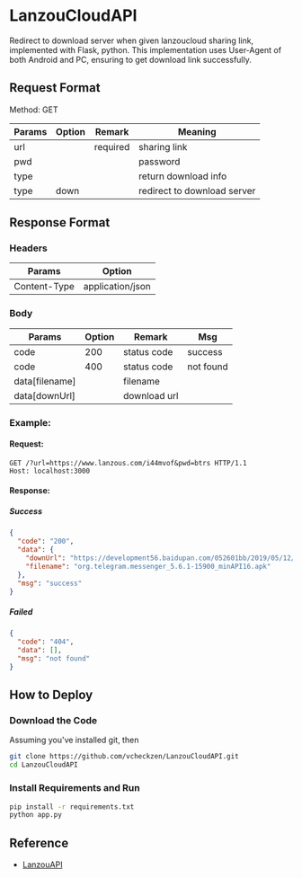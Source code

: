 # LanzouCloudAPI

Redirect to download server when given lanzoucloud sharing link, implemented with Flask, python. This implementation uses User-Agent of both Android and PC, ensuring to get download link successfully.

## Request Format

Method: GET

| Params | Option | Remark   | Meaning                     |
| ------ | ------ | -------- | --------------------------- |
| url    |        | required | sharing link                |
| pwd    |        |          | password                    |
| type   |        |          | return download info        |
| type   | down   |          | redirect to download server |

## Response Format

### Headers

| Params       | Option           |
| ------------ | ---------------- |
| Content-Type | application/json |

### Body

| Params         | Option | Remark       | Msg       |
| -------------- | ------ | ------------ | --------- |
| code           | 200    | status code  | success   |
| code           | 400    | status code  | not found |
| data[filename] |        | filename     |
| data[downUrl]  |        | download url |

### Example:

#### Request:

```http
GET /?url=https://www.lanzous.com/i44mvof&pwd=btrs HTTP/1.1
Host: localhost:3000
```

#### Response:

##### Success

```json
{
  "code": "200",
  "data": {
    "downUrl": "https://development56.baidupan.com/052601bb/2019/05/12/5b85e328ab5c326e411893721c56d811.apk?st=YEmyz-0ZzZckZIbKWauizA&e=1558805839&q=org.telegram.messenger_5.6.1-15900_minAPI16.apk&fi=8662345&up=",
    "filename": "org.telegram.messenger_5.6.1-15900_minAPI16.apk"
  },
  "msg": "success"
}
```

##### Failed

```json
{
  "code": "404",
  "data": [],
  "msg": "not found"
}
```

## How to Deploy

### Download the Code

Assuming you've installed git, then

```bash
git clone https://github.com/vcheckzen/LanzouCloudAPI.git
cd LanzouCloudAPI
```

### Install Requirements and Run

```bash
pip install -r requirements.txt
python app.py
```

## Reference

- [LanzouAPI](https://github.com/MHanL/LanzouAPI)
